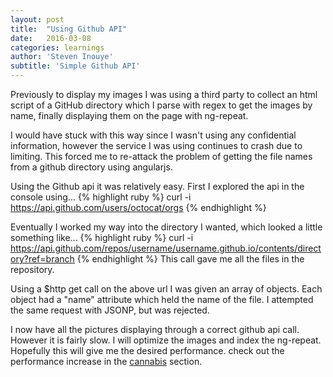 ```yaml
---
layout: post
title:  "Using Github API"
date:   2016-03-08
categories: learnings
author: 'Steven Inouye'
subtitle: 'Simple Github API'
---
```

Previously to display my images I was using a third party to collect an html script of a GitHub directory which I parse with regex to get the images by name, finally displaying them on the page with ng-repeat.

I would have stuck with this way since I wasn't using any confidential information, however the service I was using continues to crash due to limiting. This forced me to re-attack the problem of getting the file names from a github directory using angularjs.

Using the Github api it was relatively easy. First I explored the api in the console using...
{% highlight ruby %}
  curl -i https://api.github.com/users/octocat/orgs
{% endhighlight %}

Eventually I worked my way into the directory I wanted, which looked a little something like...
{% highlight ruby %}
  curl -i https://api.github.com/repos/username/username.github.io/contents/directory?ref=branch
{% endhighlight %}
This call gave me all the files in the repository.

Using a $http get call on the above url I was given an array of objects. Each object had a "name" attribute which held the name of the file. I attempted the same request with JSONP, but was rejected.

I now have all the pictures displaying through a correct github api call. However it is fairly slow. I will optimize the images and index the ng-repeat. Hopefully this will give me the desired performance. check out the performance increase in the <a href="/cannabis#/kasper">cannabis</a> section.
